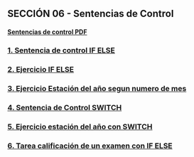 ## SECCIÓN 06 - Sentencias de Control

#### [Sentencias de control PDF](./05-01-SentenciaIfElse-CFJ.pdf)

### [1. Sentencia de control IF ELSE ](./V01_SentenciaDeControlIfElseEnJava.java)

### [2. Ejercicio IF ELSE](./V02_EjercicioIfElseEnJava.java)

### [3. Ejercicio Estación del año segun numero de mes](./V03_EjercicioCalculoEstacionAnioIfElse.java)

### [4. Sentencia de Control SWITCH](./V04_SentenciaControlSwitch.java)

### [5. Ejercicio estación del año con SWITCH](./V05_CalculoEstacionAnioSwitch.java)

### [6. Tarea calificación de un examen con IF ELSE](./V06_TareaSistemaCalificaciones.java)


